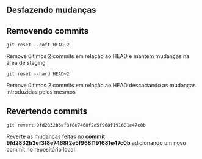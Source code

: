 ## Desfazendo mudanças

## Removendo commits 

```shell
git reset --soft HEAD~2
```

Remove últimos 2 commits em relação ao HEAD e mantém mudanças na área de staging


```shell
git reset --hard HEAD~2
```

Remove últimos 2 commits em relação ao HEAD descartando as mudanças introduzidas pelos mesmos

## Revertendo commits 

```shell
git revert 9fd2832b3ef3f8e7468f2e5f968f191681e47c0b
```

Reverte as mudanças feitas no **commit** **9fd2832b3ef3f8e7468f2e5f968f191681e47c0b** adicionando um novo commit no repositório local
